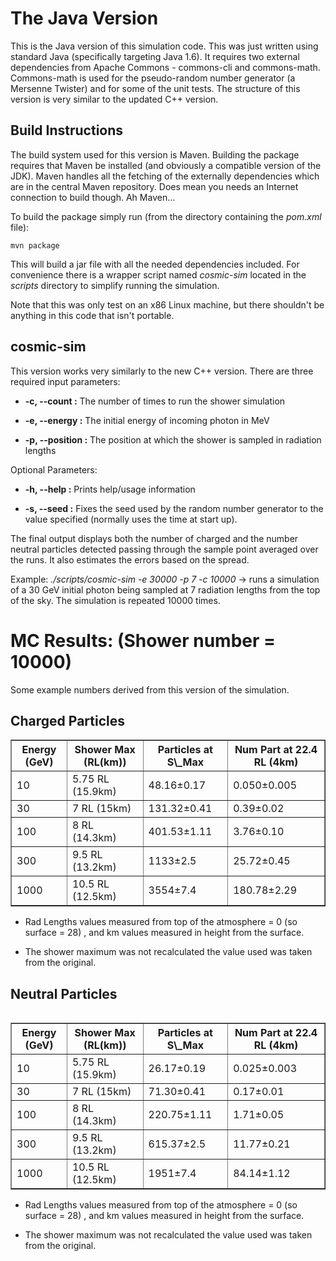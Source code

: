 The Java Version
========================

This is the Java version of this simulation code. This was just written
using standard Java (specifically targeting Java 1.6). It requires two
external dependencies from Apache Commons - commons-cli and commons-math.
Commons-math is used for the pseudo-random number generator (a Mersenne
Twister) and for some of the unit tests. The structure of this version is
very similar to the updated C++ version.


Build Instructions
------------------

The build system used for this version is Maven. Building the package requires that Maven be
installed (and obviously a compatible version of the JDK). Maven handles all the fetching of
the externally dependencies which are in the central Maven repository. Does mean you needs an
Internet connection to build though. Ah Maven...

To build the package simply run (from the directory containing the *pom.xml* file):

```
mvn package
```

This will build a jar file with all the needed dependencies included. For convenience there is
a wrapper script named *cosmic-sim* located in the *scripts* directory to simplify running
the simulation.

Note that this was only test on an x86 Linux machine, but there shouldn't be anything in this code
that isn't portable.

cosmic-sim
----------

This version works very similarly to the new C++ version. There are three required input parameters:

* **-c, --count :** The number of times to run the shower simulation

* **-e, --energy :** The initial energy of incoming photon in MeV

* **-p, --position :** The position at which the shower is sampled in radiation lengths

Optional Parameters:

* **-h, --help :** Prints help/usage information

* **-s, --seed :** Fixes the seed used by the random number generator to the value specified 
(normally uses the time at start up).

The final output displays both the number of charged and the number neutral particles detected passing
through the sample point averaged over the runs. It also estimates the errors based on the spread.

Example: *./scripts/cosmic-sim -e 30000 -p 7 -c 10000* -> runs a simulation of a 30 GeV initial photon
being sampled at 7 radiation lengths from the top of the sky. The simulation is repeated 10000 times.

MC Results: (Shower number = 10000)
===================================

Some example numbers derived from this version of the simulation.

Charged Particles
-----------------

<table border=1>
  <tr>
    <th>Energy (GeV)</th><th>Shower Max (RL(km))</th><th>Particles at S\_Max</th><th>Num Part at 22.4 RL (4km)</th>
  </tr>
  <tr>
    <td>10</td><td>5.75 RL (15.9km)</td><td>48.16&plusmn;0.17</td><td>0.050&plusmn;0.005</td>
  </tr>
  <tr>
    <td>30</td><td>7 RL (15km)</td><td>131.32&plusmn;0.41</td><td>0.39&plusmn;0.02</td>
  </tr>
  <tr>
    <td>100</td><td>8 RL (14.3km)</td><td>401.53&plusmn;1.11</td><td>3.76&plusmn;0.10</td>
  </tr>
  <tr>
    <td>300</td><td>9.5 RL (13.2km)</td><td>1133&plusmn;2.5</td><td>25.72&plusmn;0.45</td>
  </tr>
  <tr>
    <td>1000</td><td>10.5 RL (12.5km)</td><td>3554&plusmn;7.4</td><td>180.78&plusmn;2.29</td>
  </tr>
<table>

* Rad Lengths values measured from top of the atmosphere = 0 (so surface = 28) , and km values
measured in height from the surface.

* The shower maximum was not recalculated the value used was taken from the original.

Neutral Particles
-----------------

<table border=1>
  <tr>
    <th>Energy (GeV)</th><th>Shower Max (RL(km))</th><th>Particles at S\_Max</th><th>Num Part at 22.4 RL (4km)</th>
  </tr>
  <tr>
    <td>10</td><td>5.75 RL (15.9km)</td><td>26.17&plusmn;0.19</td><td>0.025&plusmn;0.003</td>
  </tr>
  <tr>
    <td>30</td><td>7 RL (15km)</td><td>71.30&plusmn;0.41</td><td>0.17&plusmn;0.01</td>
  </tr>
  <tr>
    <td>100</td><td>8 RL (14.3km)</td><td>220.75&plusmn;1.11</td><td>1.71&plusmn;0.05</td>
  </tr>
  <tr>
    <td>300</td><td>9.5 RL (13.2km)</td><td>615.37&plusmn;2.5</td><td>11.77&plusmn;0.21</td>
  </tr>
  <tr>
    <td>1000</td><td>10.5 RL (12.5km)</td><td>1951&plusmn;7.4</td><td>84.14&plusmn;1.12</td>
  </tr>
<table>

* Rad Lengths values measured from top of the atmosphere = 0 (so surface = 28) , and km values
measured in height from the surface.

* The shower maximum was not recalculated the value used was taken from the original.
